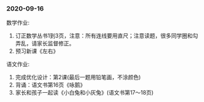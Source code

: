 <!---
markmeta_author: wongoo
markmeta_date: 2020-02-13
markmeta_title: 2020 数学作业
markmeta_categories: 小学
markmeta_tags: 书图,教育
-->

### 2020-09-16

数学作业:
1. 订正数学丛书1到3页，注意：所有连线要用直尺；注意读题，很多同学圈和勾弄乱，请家长监督修正。
2. 预习新课《左右》

语文作业:
1. 完成优化设计：第2课(最后一题用铅笔画，不涂颜色)
2. 背诵：语文书第16页《咏鹅》
3. 家长和孩子一起读《小白兔和小灰兔》(语文书第17～18页)

